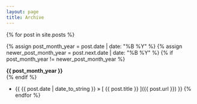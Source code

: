 ```yaml
---
layout: page
title: Archive
---
```


{% for post in site.posts %}

  {% assign post_month_year = post.date | date: "%B %Y" %}
  {% assign newer_post_month_year = post.next.date | date: "%B %Y" %}
  {% if post_month_year != newer_post_month_year %}
<div><strong>
    {{ post_month_year }}
</strong></div>
  {% endif %}

  * {{ {{ post.date | date_to_string }} &raquo; [ {{ post.title }} ]({{ post.url }}) }}
{% endfor %}
